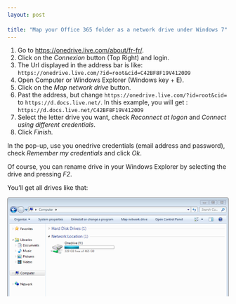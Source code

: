 ```yaml
---
layout: post

title: "Map your Office 365 folder as a network drive under Windows 7"
---
```

1. Go to https://onedrive.live.com/about/fr-fr/.
2. Click on the *Connexion* button (Top Right) and login.
3. The Url displayed in the address bar is like: `https://onedrive.live.com/?id=root&cid=C42BF8F19V4120D9`
4. Open Computer or Windows Explorer (Windows key + E).
5. Click on the *Map network drive* button.
6. Past the address, but change `https://onedrive.live.com/?id=root&cid=` to `https://d.docs.live.net/`.
In this example, you will get : `https://d.docs.live.net/C42BF8F19V4120D9`
7. Select the letter drive you want, check *Reconnect at logon* and *Connect using different credentials*.
8. Click *Finish*.

In the pop-up, use you onedrive credentials (email address and password), check *Remember my credentials* and click *Ok*.

Of course, you can rename drive in your Windows Explorer by selecting the drive and pressing *F2*.

You’ll get all drives like that:

![A Wonderfull mapped drive !](/assets/images/onedrive.png)
